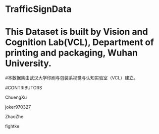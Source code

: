 ﻿# TrafficSignData
# This Dataset is built by Vision and Cognition Lab(VCL), Department of printing and packaging, Wuhan University.
#本数据集由武汉大学印刷与包装系视觉与认知实验室（VCL）建立。


#CONTRIBUTORS

ChuengXu

joker970327

ZhaoZhe

fightke